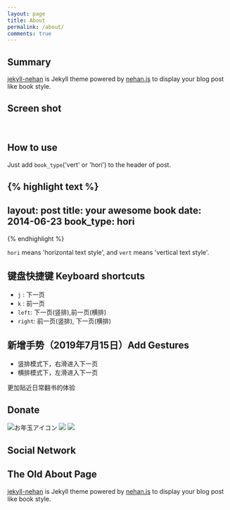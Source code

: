 ```yaml
---
layout: page
title: About
permalink: /about/
comments: true
---
```


## Summary

[jekyll-nehan](https://github.com/tategakibunko/jekyll-nehan) is Jekyll theme powered by [nehan.js](https://github.com/tategakibunko/nehan.js) to display your blog post like book style.

## Screen shot


<div style="clear:both"></div>
<br />


## How to use

Just add <code>book_type</code>('vert' or 'hori') to the header of post.

{% highlight text %}
---
layout: post
title: your awesome book
date: 2014-06-23
book_type: hori
---
{% endhighlight %}

<code>hori</code> means 'horizontal text style', and <code>vert</code> means 'vertical text style'.


## 键盘快捷键 Keyboard shortcuts

- <code>j</code> : 下一页
- <code>k</code> : 前一页
- <code>left</code>: 下一页(竖排),前一页(横排)
- <code>right</code>: 前一页(竖排), 下一页(横排)

## 新增手势（2019年7月15日）Add Gestures

- 竖排模式下，右滑进入下一页
- 横排模式下，左滑进入下一页

更加贴近日常翻书的体验

## Donate

<div class="reward">
	<div class="reward-button"> <img src="{{ site.baseurl }}/assets/icon/15194.svg"  alt="お年玉アイコン" />
	<span class="reward-code">
		<span class="alipay-code"> <img class="alipay-img wdp-appear" src="{{ site.baseurl }}/assets/paymnet/Alipay.jpg"></span>
		<span class="wechat-code"> <img class="wechat-img wdp-appear" src="{{ site.baseurl }}/assets/paymnet/Wechat.jpg"></span>
	</span>
	</div>
	<p class="reward-notice"></p>
</div>

## Social Network





## The Old About Page

[jekyll-nehan]({{site.baseurl}}/about-old/) is Jekyll theme powered by [nehan.js](https://github.com/tategakibunko/nehan.js) to display your blog post like book style.
